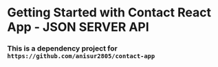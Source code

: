 # Getting Started with Contact React App - JSON SERVER API

### This is a dependency project for `https://github.com/anisur2805/contact-app`
